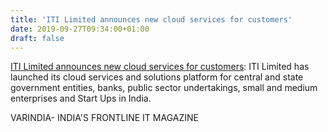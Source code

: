 ```yaml
---
title: 'ITI Limited announces new cloud services for customers'
date: 2019-09-27T09:34:00+01:00
draft: false
---
```


[ITI Limited announces new cloud services for customers](https://varindia.com/news/iti-limited-announces-new-cloud-services-for-customers#.XY3JoKUFLTA.blogger): ITI Limited has launched its cloud services and solutions platform for central and state government entities, banks, public sector undertakings, small and medium enterprises and Start Ups in India.  
  
VARINDIA- INDIA'S FRONTLINE IT MAGAZINE
